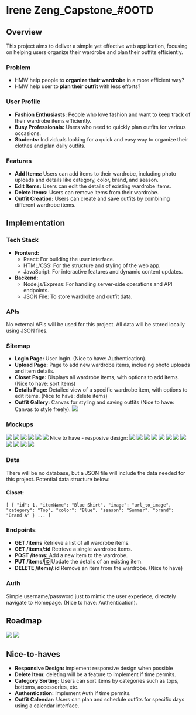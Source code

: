# Irene Zeng_Capstone_#OOTD

## Overview
This project aims to deliver a simple yet effective web application, focusing on helping users organize their wardrobe and plan their outfits efficiently.

### Problem
-   HMW help people to **organize their wardrobe** in a more efficient way?
-   HMW help user to **plan their outfit** with less efforts? 

### User Profile
-   **Fashion Enthusiasts:** People who love fashion and want to keep track of their wardrobe items efficiently.
-   **Busy Professionals:** Users who need to quickly plan outfits for various occasions.
-   **Students:** Individuals looking for a quick and easy way to organize their clothes and plan daily outfits.

### Features
-   **Add Items:** Users can add items to their wardrobe, including photo uploads and details like category, color, brand, and season.
-   **Edit Items:** Users can edit the details of existing wardrobe items.
-   **Delete Items:** Users can remove items from their wardrobe.  
- **Outfit Creation:** Users can create and save outfits by combining different wardrobe items.

## Implementation

### Tech Stack
-   **Frontend:**
    -   React: For building the user interface.
    -   HTML/CSS: For the structure and styling of the web app.
    -   JavaScript: For interactive features and dynamic content updates.
-   **Backend:**
    -   Node.js/Express: For handling server-side operations and API endpoints.
    -   JSON File: To store wardrobe and outfit data.

### APIs
No external APIs will be used for this project. All data will be stored locally using JSON files.

### Sitemap
-   **Login Page:** User login. (Nice to have: Authentication).
-   **Upload Page:** Page to add new wardrobe items, including photo uploads and item details.
-   **Closet Page:** Displays all wardrobe items, with options to add items. (Nice to have: sort items)
-   **Details Page:** Detailed view of a specific wardrobe item, with options to edit items. (Nice to have: delete items)
-   **Outfit Gallery:** Canvas for styling and saving outfits (Nice to have: Canvas to style freely).
![](./Mockups-Roadmap-Sitemap/1-sitemap.jpg)

### Mockups
![](./Mockups-Roadmap-Sitemap/3-mockup-desktop0-login.jpg)
![](./Mockups-Roadmap-Sitemap/3-mockup-desktop1-homepage.jpg)
![](./Mockups-Roadmap-Sitemap/3-mockup-desktop2-upload-page.jpg)
![](./Mockups-Roadmap-Sitemap/3-mockup-desktop3-item-details.jpg)
![](./Mockups-Roadmap-Sitemap/3-mockup-desktop4-outfit-new.jpg)
![](./Mockups-Roadmap-Sitemap/3-mockup-desktop5-outfit-all.jpg)
Nice to have - resposive design:
![](./Mockups-Roadmap-Sitemap/3-mockup-tablet0-login.jpg)
![](./Mockups-Roadmap-Sitemap/3-mockup-tablet1-homepage.jpg)
![](./Mockups-Roadmap-Sitemap/3-mockup-tablet2-upload-page.jpg)
![](./Mockups-Roadmap-Sitemap/3-mockup-tablet3-item-details.jpg)
![](./Mockups-Roadmap-Sitemap/3-mockup-tablet4-outfit-new.jpg)
![](./Mockups-Roadmap-Sitemap/3-mockup-tablet5-outfit-all.jpg)
![](./Mockups-Roadmap-Sitemap/3-mockup-mobile0-login.jpg)
![](./Mockups-Roadmap-Sitemap/3-mockup-mobile1-homepage.jpg)
![](./Mockups-Roadmap-Sitemap/3-mockup-mobile2-upload-page.jpg)
![](./Mockups-Roadmap-Sitemap/3-mockup-mobile3-item-details.jpg)
![](./Mockups-Roadmap-Sitemap/3-mockup-mobile4-outfit-new.jpg)
![](./Mockups-Roadmap-Sitemap/3-mockup-mobile5-outfit-all.jpg)

### Data
There will be no database, but a JSON file will include the data needed for this project. Potential data structure below:

#### Closet:
`[
  {
    "id": 1,
    "itemName": "Blue Shirt",
    "image": "url_to_image",
    "category": "Top",
    "color": "Blue",
    "season": "Summer",
    "brand": "Brand A"
  }
  ...
]` 

### Endpoints
-   **GET /items** Retrieve a list of all wardrobe items.
-   **GET /items/:id** Retrieve a single wardrobe items.
-   **POST /items:** Add a new item to the wardrobe.
-   **PUT /items/:id:** Update the details of an existing item.
-   **DELETE /items/:id** Remove an item from the wardrobe. (Nice to have)

### Auth
Simple username/password just to mimic the user experiece, directely navigate to Homepage. 
(Nice to have: Authentication).

## Roadmap
![](./Mockups-Roadmap-Sitemap/2.1-roadmap.jpg)
![](./Mockups-Roadmap-Sitemap/2.2-roadmap-execution.jpg)

## Nice-to-haves

- **Responsive Design:** implement responsive design when possible
- **Delete Item:** deleting will be a feature to implement if time permits.
- **Category Sorting:** Users can sort items by categories such as tops, bottoms, accessories, etc.
- **Authentication:** Implement Auth if time permits.
- **Outfit Calendar:** Users can plan and schedule outfits for specific days using a calendar interface.